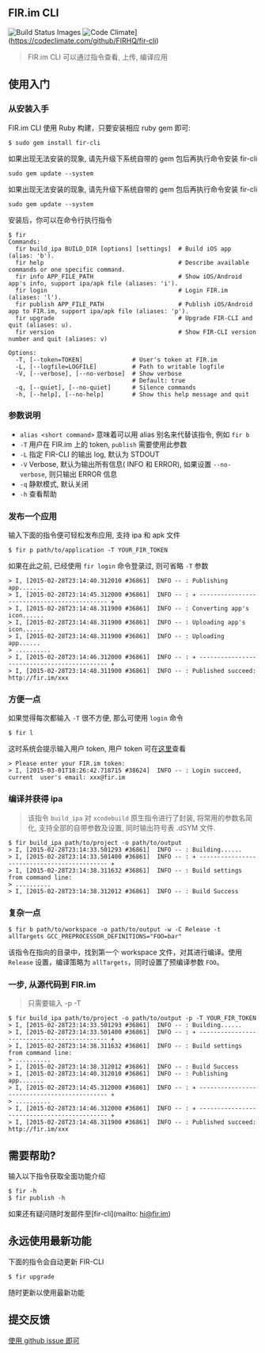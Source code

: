 FIR.im CLI
---

![Build Status Images](https://travis-ci.org/FIRHQ/fir-cli.svg)
![Code Climate](https://codeclimate.com/github/FIRHQ/fir-cli/badges/gpa.svg)](https://codeclimate.com/github/FIRHQ/fir-cli)

> FIR.im CLI 可以通过指令查看, 上传, 编译应用

## 使用入门
### 从安装入手

FIR.im CLI 使用 Ruby 构建，只要安装相应 ruby gem 即可:

```shell
$ sudo gem install fir-cli
```

如果出现无法安装的现象, 请先升级下系统自带的 gem 包后再执行命令安装 fir-cli

```shell
sudo gem update --system
```

如果出现无法安装的现象, 请先升级下系统自带的 gem 包后再执行命令安装 fir-cli

```shell
sudo gem update --system
```

安装后，你可以在命令行执行指令

```shell
$ fir
Commands:
  fir build_ipa BUILD_DIR [options] [settings]  # Build iOS app (alias: 'b').
  fir help                                      # Describe available commands or one specific command.
  fir info APP_FILE_PATH                        # Show iOS/Android app's info, support ipa/apk file (aliases: 'i').
  fir login                                     # Login FIR.im (aliases: 'l').
  fir publish APP_FILE_PATH                     # Publish iOS/Android app to FIR.im, support ipa/apk file (aliases: 'p').
  fir upgrade                                   # Upgrade FIR-CLI and quit (aliases: u).
  fir version                                   # Show FIR-CLI version number and quit (aliases: v)

Options:
  -T, [--token=TOKEN]              # User's token at FIR.im
  -L, [--logfile=LOGFILE]          # Path to writable logfile
  -V, [--verbose], [--no-verbose]  # Show verbose
                                   # Default: true
  -q, [--quiet], [--no-quiet]      # Silence commands
  -h, [--help], [--no-help]        # Show this help message and quit
```

### 参数说明

- `alias <short command>` 意味着可以用 alias 别名来代替该指令, 例如 `fir b`
- `-T` 用户在 FIR.im 上的 token, `publish` 需要使用此参数
- `-L` 指定 FIR-CLI 的输出 log, 默认为 STDOUT
- `-V` Verbose, 默认为输出所有信息( INFO 和 ERROR), 如果设置 `--no-verbose`, 则只输出 ERROR 信息
- `-q` 静默模式, 默认关闭
- `-h` 查看帮助

### 发布一个应用

输入下面的指令便可轻松发布应用, 支持 ipa 和 apk 文件

```shell
$ fir p path/to/application -T YOUR_FIR_TOKEN
```

如果在此之前, 已经使用 `fir login` 命令登录过, 则可省略 `-T` 参数

```shell
> I, [2015-02-28T23:14:40.312010 #36861]  INFO -- : Publishing app.......
> I, [2015-02-28T23:14:45.312000 #36861]  INFO -- : ✈ -------------------------------------------- ✈
> I, [2015-02-28T23:14:48.311900 #36861]  INFO -- : Converting app's icon......
> I, [2015-02-28T23:14:48.311900 #36861]  INFO -- : Uploading app's icon......
> I, [2015-02-28T23:14:48.311900 #36861]  INFO -- : Uploading app......
> ..........
> I, [2015-02-28T23:14:46.312000 #36861]  INFO -- : ✈ -------------------------------------------- ✈
> I, [2015-02-28T23:14:48.311900 #36861]  INFO -- : Published succeed: http://fir.im/xxx
```

### 方便一点

如果觉得每次都输入 `-T` 很不方便, 那么可使用 `login` 命令

```shell
$ fir l
```

这时系统会提示输入用户 token, 用户 token 可在[这里](http://fir.im/user/info)查看

```shell
> Please enter your FIR.im token:
> I, [2015-03-01T18:26:42.718715 #38624]  INFO -- : Login succeed, current  user's email: xxx@fir.im

```

### 编译并获得 ipa
> 该指令 `build_ipa` 对 `xcodebuild` 原生指令进行了封装, 将常用的参数名简化, 支持全部的自带参数及设置, 同时输出符号表 .dSYM 文件.

```
$ fir build_ipa path/to/project -o path/to/output
> I, [2015-02-28T23:14:33.501293 #36861]  INFO -- : Building......
> I, [2015-02-28T23:14:33.501400 #36861]  INFO -- : ✈ -------------------------------------------- ✈
> I, [2015-02-28T23:14:38.311632 #36861]  INFO -- : Build settings from command line:
> ..........
> I, [2015-02-28T23:14:38.312012 #36861]  INFO -- : Build Success
```

### 复杂一点
```
$ fir b path/to/workspace -o path/to/output -w -C Release -t allTargets GCC_PREPROCESSOR_DEFINITIONS="FOO=bar"
```

该指令在指向的目录中，找到第一个 workspace 文件，对其进行编译。使用 `Release` 设置，编译策略为 `allTargets`，同时设置了预编译参数 `FOO`。

### 一步, 从源代码到 FIR.im
> 只需要输入 -p -T

```
$ fir build_ipa path/to/project -o path/to/output -p -T YOUR_FIR_TOKEN
> I, [2015-02-28T23:14:33.501293 #36861]  INFO -- : Building......
> I, [2015-02-28T23:14:33.501400 #36861]  INFO -- : ✈ -------------------------------------------- ✈
> I, [2015-02-28T23:14:38.311632 #36861]  INFO -- : Build settings from command line:
> ..........
> I, [2015-02-28T23:14:38.312012 #36861]  INFO -- : Build Success
> I, [2015-02-28T23:14:40.312010 #36861]  INFO -- : Publishing app.......
> I, [2015-02-28T23:14:45.312000 #36861]  INFO -- : ✈ -------------------------------------------- ✈
> ..........
> I, [2015-02-28T23:14:46.312000 #36861]  INFO -- : ✈ -------------------------------------------- ✈
> I, [2015-02-28T23:14:48.311900 #36861]  INFO -- : Published succeed: http://fir.im/xxx
```

## 需要帮助?

输入以下指令获取全面功能介绍

```shell
$ fir -h
$ fir publish -h
```

如果还有疑问随时发邮件至[fir-cli](mailto: hi@fir.im)

## 永远使用最新功能

下面的指令会自动更新 FIR-CLI

```shell
$ fir upgrade
```

随时更新以使用最新功能

## 提交反馈

[使用 github issue 即可](https://github.com/FIRHQ/fir-cli/issues)
